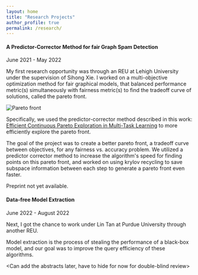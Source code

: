 ```yaml
---
layout: home
title: "Research Projects"
author_profile: true
permalink: /research/
---
```


#### A Predictor-Corrector Method for fair Graph Spam Detection
June 2021 - May 2022

My first research opportunity was through an REU at Lehigh University under the supervision of Sihong Xie. I worked on a multi-objective optimization method for fair graphical models, that balanced performance metric(s) simultaneously with fairness metric(s) to find the tradeoff curve of solutions, called the pareto front.

![Pareto front](https://github.com/ericenouen/ericenouen.github.io/blob/assets/image/ParetoFront.png?raw=true)

Specifically, we used the predictor-corrector method described in this work: [Efficient Continuous Pareto Exploration in Multi-Task Learning](https://arxiv.org/abs/2006.16434) to more efficiently explore the pareto front.

The goal of the project was to create a better pareto front, a tradeoff curve between objectives, for any fairness vs. accuracy problem. We utilized a predictor corrector method to increase the algorithm's speed for finding points on this pareto front, and worked on using krylov recycling to save subspace information between each step to generate a pareto front even faster.

Preprint not yet available.

#### Data-free Model Extraction
June 2022 - August 2022

Next, I got the chance to work under Lin Tan at Purdue University through another REU.

Model extraction is the process of stealing the performance of a black-box model, and our goal was to improve the query efficiency of these algorithms.

<Can add the abstracts later, have to hide for now for double-blind review>
